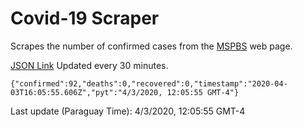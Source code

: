 # Covid-19 Scraper

Scrapes the number of confirmed cases from the [MSPBS](https://www.mspbs.gov.py/covid-19.php) web page.

[JSON Link](https://jmayalag.github.io/covid19-scrape/cases.json)
Updated every 30 minutes.
```
{"confirmed":92,"deaths":0,"recovered":0,"timestamp":"2020-04-03T16:05:55.606Z","pyt":"4/3/2020, 12:05:55 GMT-4"}
```
Last update (Paraguay Time): 4/3/2020, 12:05:55 GMT-4